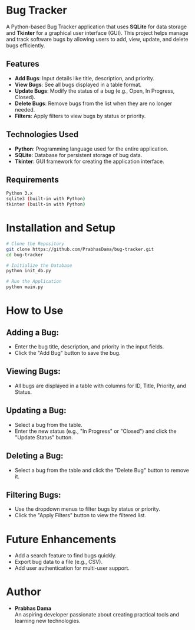 # Bug Tracker

A Python-based Bug Tracker application that uses **SQLite** for data storage and **Tkinter** for a graphical user interface (GUI). This project helps manage and track software bugs by allowing users to add, view, update, and delete bugs efficiently.

## Features

- **Add Bugs**: Input details like title, description, and priority.
- **View Bugs**: See all bugs displayed in a table format.
- **Update Bugs**: Modify the status of a bug (e.g., Open, In Progress, Closed).
- **Delete Bugs**: Remove bugs from the list when they are no longer needed.
- **Filters**: Apply filters to view bugs by status or priority.

## Technologies Used

- **Python**: Programming language used for the entire application.
- **SQLite**: Database for persistent storage of bug data.
- **Tkinter**: GUI framework for creating the application interface.

## Requirements

```bash
Python 3.x
sqlite3 (built-in with Python)
tkinter (built-in with Python)
```

# Installation and Setup
```bash
# Clone the Repository
git clone https://github.com/PrabhasDama/bug-tracker.git
cd bug-tracker

# Initialize the Database
python init_db.py

# Run the Application
python main.py
```

# How to Use
## Adding a Bug:
- Enter the bug title, description, and priority in the input fields.
- Click the "Add Bug" button to save the bug.

## Viewing Bugs:
- All bugs are displayed in a table with columns for ID, Title, Priority, and Status.

## Updating a Bug:
- Select a bug from the table.
- Enter the new status (e.g., "In Progress" or "Closed") and click the "Update Status" button.

## Deleting a Bug:
- Select a bug from the table and click the "Delete Bug" button to remove it.

## Filtering Bugs:
- Use the dropdown menus to filter bugs by status or priority.
- Click the "Apply Filters" button to view the filtered list.

# Future Enhancements
- Add a search feature to find bugs quickly.
- Export bug data to a file (e.g., CSV).
- Add user authentication for multi-user support.

# Author
- **Prabhas Dama**  
  An aspiring developer passionate about creating practical tools and learning new technologies.
